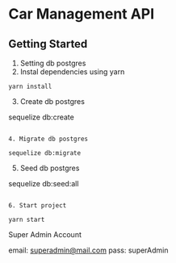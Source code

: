 # Car Management API

## Getting Started

1. Setting db postgres
2. Instal dependencies using yarn

```
yarn install
```

3. Create db postgres

sequelize db:create

```

4. Migrate db postgres

sequelize db:migrate

```

5. Seed db postgres

sequelize db:seed:all

```

6. Start project

yarn start

```


Super Admin Account


email: superadmin@mail.com
pass: superAdmin

```


